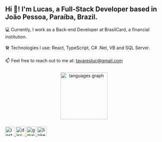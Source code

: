 <h2 align="left">Hi 👋! I'm Lucas, a Full-Stack Developer based in João Pessoa, Paraíba, Brazil.</h2>

<p align="left">
💻 Currently, I work as a Back-end Developer at BrasilCard, a financial institution.<br><br>
🛠️ Technologies I use: React, TypeScript, C# .Net, VB and SQL Server.<br><br>
📫 Feel free to reach out to me at: <a href="mailto:tavaresluc@gmail.com">tavaresluc@gmail.com</a>
</p>

###

<div align="center">
  <img src="https://github-readme-stats.vercel.app/api/top-langs/?username=tavaresluc&layout=compact&hide=Jupyter%20Notebook&langs_count=8&theme=gotham" height="150" alt="languages graph"  />
</div>

###

<div align="left">

###

<div align="left">
  <a href="https://www.instagram.com/tavares_olucas/" target="_blank">
    <img src="https://img.shields.io/static/v1?message=Instagram&logo=instagram&label=&color=E4405F&logoColor=white&labelColor=&style=for-the-badge" height="30" alt="instagram logo"  />
  </a>
  <a href="https://discord.gg/2VaWrMUV" target="_blank">
    <img src="https://img.shields.io/static/v1?message=Discord&logo=discord&label=&color=7289DA&logoColor=white&labelColor=&style=for-the-badge" height="30" alt="discord logo"  />
  </a>
  <a href="mailto:tavaresluc@gmail.com" target="_blank">
    <img src="https://img.shields.io/static/v1?message=Gmail&logo=gmail&label=&color=D14836&logoColor=white&labelColor=&style=for-the-badge" height="30" alt="gmail logo"  />
  </a>
  <a href="https://www.linkedin.com/in/lucas-o-tavares/" target="_blank">
    <img src="https://img.shields.io/static/v1?message=LinkedIn&logo=linkedin&label=&color=0077B5&logoColor=white&labelColor=&style=for-the-badge" height="30" alt="linkedin logo"  />
  </a>
<br clear="right">
</div>
